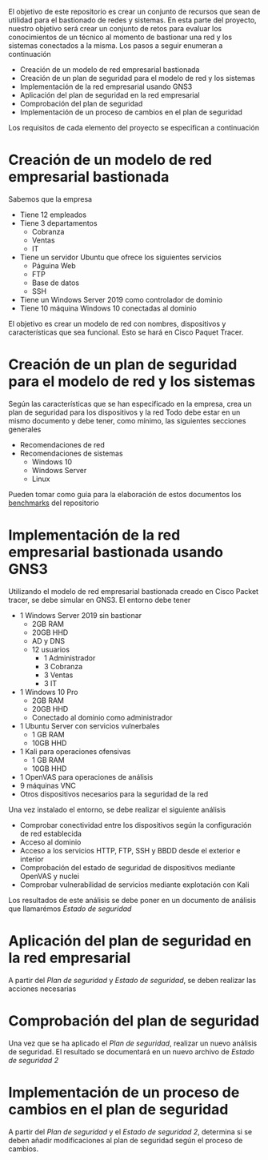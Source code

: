 El objetivo de este repositorio es crear un conjunto de recursos que sean de utilidad para el bastionado de redes y sistemas.
En esta parte del proyecto, nuestro objetivo será crear un conjunto de retos para evaluar los conocimientos de un técnico
al momento de bastionar una red y los sistemas conectados a la misma. Los pasos a seguir enumeran a continuación

- Creación de un modelo de red empresarial bastionada
- Creación de un plan de seguridad para el modelo de red y los sistemas
- Implementación de la red empresarial usando GNS3
- Aplicación del plan de seguridad en la red empresarial
- Comprobación del plan de seguridad
- Implementación de un proceso de cambios en el plan de seguridad

Los requisitos de cada elemento del proyecto se especifican a continuación


# Creación de un modelo de red empresarial bastionada

Sabemos que la empresa 

- Tiene 12 empleados
- Tiene 3 departamentos
    - Cobranza
    - Ventas
    - IT
- Tiene un servidor Ubuntu que ofrece los siguientes servicios
    - Páguina Web
    - FTP
    - Base de datos
    - SSH
- Tiene un Windows Server 2019 como  controlador de dominio
- Tiene 10 máquina Windows 10 conectadas al dominio

El objetivo es crear un modelo de red con nombres, dispositivos y características que sea funcional. Esto se hará en Cisco Paquet Tracer.

# Creación de un plan de seguridad para el modelo de red y los sistemas

Según las características que se han especificado en la empresa, crea un plan de seguridad para los dispositivos y la red
Todo debe estar en un mismo documento y debe tener, como mínimo, las siguientes secciones generales

- Recomendaciones de red
- Recomendaciones de sistemas
    - Windows 10
    - Windows Server
    - Linux

Pueden tomar como guia para la elaboración de estos documentos los [benchmarks](./resources/benchmarks) del repositorio

# Implementación de la red empresarial bastionada usando GNS3

Utilizando el modelo de red empresarial bastionada creado en Cisco Packet tracer, se debe simular en GNS3.
El entorno debe tener

- 1 Windows Server 2019 sin bastionar
    - 2GB RAM
    - 20GB HHD
    - AD y DNS
    - 12 usuarios
        - 1 Administrador
        - 3 Cobranza
        - 3 Ventas
        - 3 IT
- 1 Windows 10 Pro
    - 2GB RAM
    - 20GB HHD
    - Conectado al dominio como administrador
- 1 Ubuntu Server con servicios vulnerbales
    - 1 GB RAM
    - 10GB HHD
- 1 Kali para operaciones ofensivas 
    - 1 GB RAM
    - 10GB HHD
- 1 OpenVAS para operaciones de análisis
- 9 máquinas VNC
- Otros dispositivos necesarios para la seguridad de la red

Una vez instalado el entorno, se debe realizar el siguiente análisis

- Comprobar conectividad entre los dispositivos según la configuración de red establecida
- Acceso al dominio
- Acceso a los servicios HTTP, FTP, SSH y BBDD desde el exterior e interior
- Comprobación del estado de seguridad de dispositivos mediante OpenVAS y nuclei
- Comprobar vulnerabilidad de servicios mediante explotación con Kali

Los resultados de este análisis se debe poner en un documento de análisis que llamarémos *Estado de seguridad*

# Aplicación del plan de seguridad en la red empresarial

A partir del *Plan de seguridad* y *Estado de seguridad*, se deben realizar las acciones necesarias 

# Comprobación del plan de seguridad

Una vez que se ha aplicado el *Plan de seguridad*, realizar un nuevo análisis de seguridad. 
El resultado se documentará en un nuevo archivo de *Estado de seguridad 2*

# Implementación de un proceso de cambios en el plan de seguridad

A partir del *Plan de seguridad* y el *Estado de seguridad 2*, determina si se deben añadir modificaciones al plan
de seguridad según el proceso de cambios.

